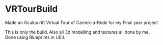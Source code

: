 # VRTourBuild
Made an Oculus rift Virtual Tour of Carrick-a-Rede for my Final year project

This is only the build.  Also all 3d modelling and textures all done by me. Done using Blueprints in UE4. 
